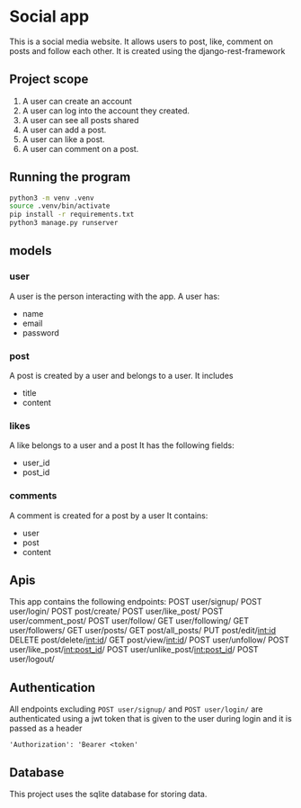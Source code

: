 # Social app
This is a social media website. It allows users to post, like, comment on posts and follow each other. It is created using the django-rest-framework

## Project scope
1. A user can create an account
2. A user can log into the account they created.
3. A user can see all posts shared
4. A user can add a post.
5. A user can like a post.
6. A user can comment on a post.

## Running the program
```bash
python3 -m venv .venv
source .venv/bin/activate
pip install -r requirements.txt
python3 manage.py runserver
```

## models
### user
A user is the person interacting with the app.
A user has:
- name
- email
- password

### post
A post is created by a user and belongs to a user.
It includes
- title
- content

### likes
A like belongs to a user and a post
It has the following fields:
- user_id
- post_id

### comments
A comment is created for a post by a user
It contains:
- user
- post
- content

## Apis
This app contains the following endpoints:
POST user/signup/
POST user/login/
POST post/create/
POST user/like_post/
POST user/comment_post/
POST user/follow/
GET user/following/
GET user/followers/
GET user/posts/
GET post/all_posts/
PUT post/edit/<int:id>
DELETE post/delete/<int:id>/
GET post/view/<int:id>/
POST user/unfollow/
POST user/like_post/<int:post_id>/
POST user/unlike_post/<int:post_id>/
POST user/logout/

## Authentication
All endpoints excluding `POST user/signup/` and `POST user/login/` are authenticated using a jwt token that is given to the user during login and it is passed as a header
```
'Authorization': 'Bearer <token'
```

## Database
This project uses the sqlite database for storing data.

